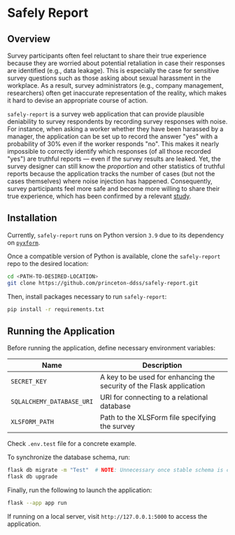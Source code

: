 # Safely Report

## Overview

Survey participants often feel reluctant to share their true experience because they are worried about potential retaliation in case their responses are identified (e.g., data leakage). This is especially the case for sensitive survey questions such as those asking about sexual harassment in the workplace. As a result, survey administrators (e.g., company management, researchers) often get inaccurate representation of the reality, which makes it hard to devise an appropriate course of action.

`safely-report` is a survey web application that can provide plausible deniability to survey respondents by recording survey responses with noise. For instance, when asking a worker whether they have been harassed by a manager, the application can be set up to record the answer "yes" with a probability of 30% even if the worker responds "no". This makes it nearly impossible to correctly identify which responses (of all those recorded "yes") are truthful reports &mdash; even if the survey results are leaked. Yet, the survey designer can still know the *proportion* and other statistics of truthful reports because the application tracks the number of cases (but not the cases themselves) where noise injection has happened. Consequently, survey participants feel more safe and become more willing to share their true experience, which has been confirmed by a relevant [study](https://www.nber.org/papers/w31011).

## Installation

Currently, `safely-report` runs on Python version `3.9` due to its dependency on [`pyxform`](https://github.com/XLSForm/pyxform/tree/master).

Once a compatible version of Python is available, clone the `safely-report` repo to the desired location:

```bash
cd <PATH-TO-DESIRED-LOCATION>
git clone https://github.com/princeton-ddss/safely-report.git
```

Then, install packages necessary to run `safely-report`:

```bash
pip install -r requirements.txt
```

## Running the Application

Before running the application, define necessary environment variables:

| Name                       | Description                                                              |
| -------------------------- | ------------------------------------------------------------------------ |
| `SECRET_KEY`               | A key to be used for enhancing the security of the Flask application     |
| `SQLALCHEMY_DATABASE_URI`  | URI for connecting to a relational database                              |
| `XLSFORM_PATH`             | Path to the XLSForm file specifying the survey                           |

Check `.env.test` file for a concrete example.

To synchronize the database schema, run:

```bash
flask db migrate -m "Test"  # NOTE: Unnecessary once stable schema is committed
flask db upgrade
```

Finally, run the following to launch the application:

```bash
flask --app app run
```

If running on a local server, visit `http://127.0.0.1:5000` to access the application.
